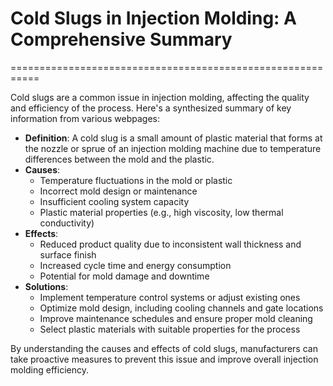 # Cold Slugs in Injection Molding: A Comprehensive Summary
===========================================================

Cold slugs are a common issue in injection molding, affecting the quality and efficiency of the process. Here's a synthesized summary of key information from various webpages:

* **Definition**: A cold slug is a small amount of plastic material that forms at the nozzle or sprue of an injection molding machine due to temperature differences between the mold and the plastic.
* **Causes**:
	+ Temperature fluctuations in the mold or plastic
	+ Incorrect mold design or maintenance
	+ Insufficient cooling system capacity
	+ Plastic material properties (e.g., high viscosity, low thermal conductivity)
* **Effects**:
	+ Reduced product quality due to inconsistent wall thickness and surface finish
	+ Increased cycle time and energy consumption
	+ Potential for mold damage and downtime
* **Solutions**:
	+ Implement temperature control systems or adjust existing ones
	+ Optimize mold design, including cooling channels and gate locations
	+ Improve maintenance schedules and ensure proper mold cleaning
	+ Select plastic materials with suitable properties for the process

By understanding the causes and effects of cold slugs, manufacturers can take proactive measures to prevent this issue and improve overall injection molding efficiency.